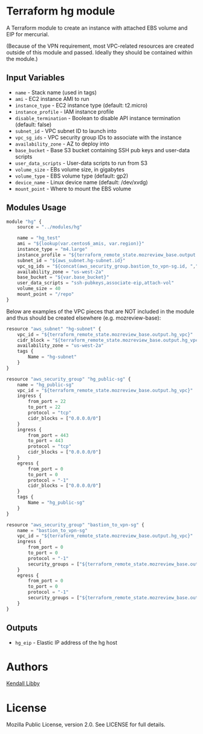 Terraform hg module
========================

A Terraform module to create an instance with attached EBS volume and EIP for mercurial.

(Because of the VPN requirement, most VPC-related resources are created outside of this
module and passed. Ideally they should be contained within the module.)

Input Variables
---------------
- `name` - Stack name (used in tags)
- `ami` - EC2 instance AMI to run
- `instance_type` - EC2 instance type (default: t2.micro)
- `instance_profile` - IAM instance profile
- `disable_termination` - Boolean to disable API instance termination (default: false)
- `subnet_id` - VPC subnet ID to launch into
- `vpc_sg_ids` - VPC security group IDs to associate with the instance
- `availability_zone` - AZ to deploy into
- `base_bucket` - Base S3 bucket containing SSH pub keys and user-data scripts
- `user_data_scripts` - User-data scripts to run from S3
- `volume_size` - EBs volume size, in gigabytes
- `volume_type` - EBS volume type (default: gp2)
- `device_name` - Linux device name (default: /dev/xvdg)
- `mount_point` - Where to mount the EBS volume

Modules Usage
-------------

```js
module "hg" {
    source = "../modules/hg"

    name = "hg_test"
    ami = "${lookup(var.centos6_amis, var.region)}"
    instance_type = "m4.large"
    instance_profile = "${terraform_remote_state.mozreview_base.output.eip_instance_profile_name}"
    subnet_id = "${aws_subnet.hg-subnet.id}"
    vpc_sg_ids = "${concat(aws_security_group.bastion_to_vpn-sg.id, ",", aws_security_group.hg_public-sg.id)}"
    availability_zone = "us-west-2a"
    base_bucket = "${var.base_bucket}"
    user_data_scripts = "ssh-pubkeys,associate-eip,attach-vol"
    volume_size = 40
    mount_point = "/repo"
}
```

Below are examples of the VPC pieces that are NOT included in the module and thus should
be created elsewhere (e.g. mozreview-base):

```js
resource "aws_subnet" "hg-subnet" {
    vpc_id = "${terraform_remote_state.mozreview_base.output.hg_vpc}"
    cidr_block = "${terraform_remote_state.mozreview_base.output.hg_vpc_cidr}"
    availability_zone = "us-west-2a"
    tags {
        Name = "hg-subnet"
    }
}

resource "aws_security_group" "hg_public-sg" {
    name = "hg_public-sg"
    vpc_id = "${terraform_remote_state.mozreview_base.output.hg_vpc}"
    ingress {
        from_port = 22
        to_port = 22
        protocol = "tcp"
        cidr_blocks = ["0.0.0.0/0"]
    }
    ingress {
        from_port = 443
        to_port = 443
        protocol = "tcp"
        cidr_blocks = ["0.0.0.0/0"]
    }
    egress {
        from_port = 0
        to_port = 0
        protocol = "-1"
        cidr_blocks = ["0.0.0.0/0"]
    }
    tags {
        Name = "hg_public-sg"
    }
}

resource "aws_security_group" "bastion_to_vpn-sg" {
    name = "bastion_to_vpn-sg"
    vpc_id = "${terraform_remote_state.mozreview_base.output.hg_vpc}"
    ingress {
        from_port = 0
        to_port = 0
        protocol = "-1"
        security_groups = ["${terraform_remote_state.mozreview_base.output.allow_bastion_sg}"]
    }
    egress {
        from_port = 0
        to_port = 0
        protocol = "-1"
        security_groups = ["${terraform_remote_state.mozreview_base.output.allow_bastion_sg}"]
    }
}
```

Outputs
-------
- `hg_eip` - Elastic IP address of the hg host

Authors
=======

[Kendall Libby](https://github.com/klibby)

License
=======
Mozilla Public License, version 2.0. See LICENSE for full details.

